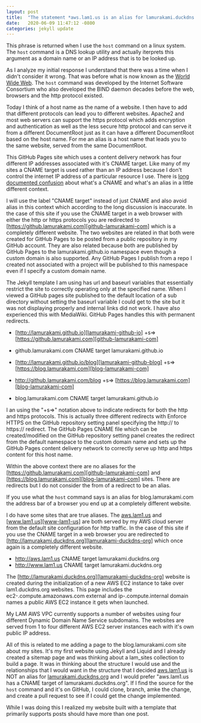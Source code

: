 ```yaml
---
layout: post
title:  "The statement *aws.lam1.us is an alias for lamurakami.duckdns.org* from host is wrong!"
date:   2020-06-09 11:47:12 -0800
categories: jekyll update
---
```

This phrase is returned when I use the `host` command on a linux system.  The `host` command is a DNS lookup utility and actually iterprets this argument as a domain name or an IP address that is to be looked up.

As I analyze my initial response I understand that there was a time when I didn't consider it wrong.  That was before what is now known as the [World Wide Web][World-Wide-Web].  The `host` command was developed by the Internet Software Consortium who also developed the BIND daemon decades before the web, browsers and the http protocol existed.

Today I think of a host name as the name of a website.  I then have to add that different protocols can lead you to different websites.  Apache2 and most web servers can support the https protocol which adds encryption and authentication as well as the less secure http protocol and can serve it from a different DocumentRoot just as it can have a different DocumentRoot based on the host name.  For me an alias is a host name that leads you to the same website, served from the same DocumentRoot.

This GitHub Pages site which uses a content delivery network has four different IP addresses associated with it's CNAME target.  Like many of my sites a CNAME target is used rather than an IP address because I don't control the internet IP address of a particular resource I use.  There is [long documented confusion][CNAME-alias-confusion] about what's a CNAME and what's an alias in a little different context.

I will use the label "CNAME target" instead of just CNAME and also avoid alias in this context which according to the long discussion is inaccurate.  In the case of this site if you use the CNAME target in a web browser with either the http or https protocols you are redirected to [https://github.lamurakami.com][github-lamurakami-com] which is a completely different website.  The two websites are related in that both were created for GitHub Pages to be posted from a public repository in my GitHub account.  They are also related because both are published by GitHub Pages to the lamurakami.github.io namespace even though a custom domain is also supported.  Any GitHub Pages I publish from a repo I created not associated with a project will be published to this namespace even if I specify a custom domain name.

The Jekyll template I am using has url and baseurl variables that essentially restrict the site to correctly operating only at the specified name.  When I viewed a GitHub pages site published to the default location of a sub directory without setting the baseurl variable I could get to the site but it was not displaying properly and internal links did not work.  I have also experienced this with MediaWiki.  GitHub Pages handles this with permanent redirects.

* [http://lamurakami.github.io][lamurakami-github-io] +s=> [https://github.lamurakami.com][github-lamurakami-com]
* github.lamurakami.com CNAME target lamurakami.github.io

* [http://lamurakami.github.io/blog][lamurakami-github-blog] +s=> [https://blog.lamurakami.com][blog-lamurakami-com]
* http://github.lamurakami.com/blog +s=> [https://blog.lamurakami.com][blog-lamurakami-com]
* blog.lamurakami.com CNAME target lamurakami.github.io

I an using the "+s=>" notation above to indicate redirects for both the http and https protocols.  This is actually three different redirects with Enforce HTTPS on the GitHub repository setting panel specifying the http:// to https:// redirect.  The GitHub Pages CNAME file which can be created/modified on the GitHub repository setting panel creates the redirect from the default namespace to the custom domain name and sets up the GitHub Pages content delivery network to correctly serve up http and https content for this host name.

Within the above context there are no aliases for the [https://github.lamurakami.com][github-lamurakami-com] and [https://blog.lamurakami.com][blog-lamurakami-com] sites.  There are redirects but I do not consider the from of a redirect to be an alias.

If you use what the `host` command says is an alias for blog.lamurakami.com the address bar of a browser you end up at a completely different website.

I do have some sites that are true aliases.  The [aws.lam1.us][aws-lam1-us] and [www.lam1.us][www-lam1-us] are both served by my AWS cloud server from the default site configuration for http traffic.  In the case of this site if you use the CNAME target in a web browser you are redirected to [http://lamurakami.duckdns.org][lamurakami-duckdns-org] which once again is a completely different website.

* http://aws.lam1.us CNAME target lamurakami.duckdns.org
* http://www.lam1.us CNAME target lamurakami.duckdns.org

The [http://lamurakami.duckdns.org][lamurakami-duckdns-org] website is created during the initialization of a new AWS EC2 instance to take over lam1.duckdns.org websites.  This page includes the ec2-.compute.amazonaws.com external and  ip-.compute.internal domain names a public AWS EC2 instance it gets when launched.

My LAM AWS VPC currently supports a number of websites using four different Dynamic Domain Name Service subdomains.  The websites are served from 1 to four different AWS EC2 server instances each with it's own public IP address.

All of this is related to me adding a page to the blog.lamurakami.com site about my sites.  It's my first website using Jekyll and Liquid and I already created a sitemap page and was thinking about a lam_sites collection to build a page.  It was in thinking about the structure I would use and the relationships that I would want in the structure that I decided [aws.lam1.us][aws-lam1-us] is NOT an alias for [lamurakami.duckdns.org][lamurakami-duckdns-org] and I would prefer "aws.lam1.us has a CNAME target of lamurakami.duckdns.org".  If I find the source for the `host` command and it's on GitHub, I could clone, branch, amke the change, and create a pull request to see if I could get the change implemented.

While I was doing this I realized my website built with a template that primarily supports posts should have more than one post.

[World-Wide-Web]: https://en.wikipedia.org/wiki/World_Wide_Web
[CNAME-alias-confusion]: https://en.wikipedia.org/wiki/CNAME_record#Possible_confusion
[github-lamurakami-com]: https://github.lamurakami.com
[lamurakami-github-io]: http://lamurakami.github.io
[blog-lamurakami-com]: https://blog.lamurakami.com
[lamurakami-github-blog]: http://lamurakami.github.io/blog
[aws-lam1-us]: http://aws.lam1.us
[www-lam1-us]: http://www.lam1.us
[lamurakami-duckdns-org]: http://lamurakami.duckdns.org